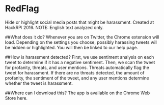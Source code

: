 # RedFlag
Hide or highlight social media posts that might be harassment. Created at HackRPI 2016.
NOTE: English text analyzed only.

##What does it do?
Whenever you are on Twitter, the Chrome extension will load. Depending on the settings you choose, possibly harassing tweets will be hidden or highlighted. You will then be linked to our help page.

##How is harassment detected?
First, we use sentiment analysis on each tweet to determine if it has a negative sentiment. Then, we scan the tweet for profanity, threats, and user mentions. Threats automatically flag the tweet for harassment. If there are no threats detected, the amount of profanity, the sentiment of the tweet, and any user mentions determine whether the tweet is harassment.

##Where can I download this?
The app is available on the Chrome Web Store here.

